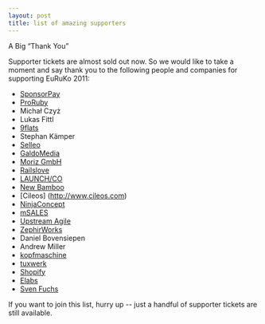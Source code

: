 ```yaml
---
layout: post
title: list of amazing supporters
---
```


A Big “Thank You”

Supporter tickets are almost sold out now. So we would like to take a moment and say thank you to the following people and companies for supporting EuRuKo 2011:
 
* [SponsorPay](http://sponsorpay.com)
* [ProRuby](http://www.prorubyteam.com/)
* Michał Czyż 
* Lukas Fittl
* [9flats](http://www.9flats.com/)
* Stephan Kämper
* [Selleo](http://selleo.com)
* [GaldoMedia](http://galdomedia.pl)
* [Moriz GmbH](http://moriz.de/)
* [Railslove](http://railslove.com)
* [LAUNCH/CO](http://launchco.com)
* [New Bamboo](http://new-bamboo.co.uk)
* [Cileos] (http://www.cileos.com)
* [NinjaConcept](http://ninjaconcept.com)
* [mSALES](http://msales.com)
* [Upstream Agile](http://upstre.am)
* [ZephirWorks](http://zephirworks.com)
* Daniel Bovensiepen
* Andrew Miller
* [kopfmaschine](http://kopfmaschine.com)
* [tuxwerk](http://tuxwerk.de)
* [Shopify](http://shopify.com)
* [Elabs](http://elabs.se)
* [Sven Fuchs](http://svenfuchs.com)

If you want to join this list, hurry up -- just a handful of supporter tickets are still available.